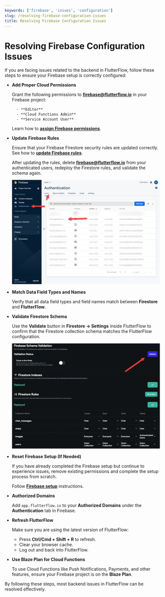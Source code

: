 ```yaml
---
keywords: ['firebase', 'issues', 'configuration']
slug: /resolving-firebase-configuration-issues
title: Resolving Firebase Configuration Issues
---
```

# Resolving Firebase Configuration Issues

If you are facing issues related to the backend in FlutterFlow, follow these steps to ensure your Firebase setup is correctly configured:

- **Add Proper Cloud Permissions**

    Grant the following permissions to **firebase@flutterflow.io** in your Firebase project:

        - **Editor**
        - **Cloud Functions Admin**
        - **Service Account User**

    Learn how to **[assign Firebase permissions](/integrations/firebase/connect-to-firebase/#allow-flutterflow-to-access-your-project)**. 

- **Update Firebase Rules**

    Ensure that your Firebase Firestore security rules are updated correctly. See how to **[update Firebase rules](/integrations/database/cloud-firestore/firestore-rules/)**.

    After updating the rules, delete **firebase@flutterflow.io** from your authenticated users, redeploy the Firestore rules, and validate the schema again.

    ![](../assets/20250430121532523511.png)

- **Match Data Field Types and Names**

    Verify that all data field types and field names match between **Firestore** and **FlutterFlow**.

- **Validate Firestore Schema**

    Use the **Validate** button in **Firestore → Settings** inside FlutterFlow to confirm that the Firestore collection schema matches the FlutterFlow configuration.

    ![](../assets/20250430121532793176.png)

- **Reset Firebase Setup (If Needed)**

    If you have already completed the Firebase setup but continue to experience issues, remove existing permissions and complete the setup process from scratch.

    Follow **[Firebase setup](/integrations/firebase/connect-to-firebase/)** instructions.

- **Authorized Domains**

    Add `app.flutterflow.io` to your **Authorized Domains** under the **Authentication** tab in Firebase.

- **Refresh FlutterFlow**

    Make sure you are using the latest version of FlutterFlow:

    - Press **Ctrl/Cmd + Shift + R** to refresh.
    - Clear your browser cache.
    - Log out and back into FlutterFlow.

- **Use Blaze Plan for Cloud Functions**

    To use Cloud Functions like Push Notifications, Payments, and other features, ensure your Firebase project is on the **Blaze Plan**.

By following these steps, most backend issues in FlutterFlow can be resolved effectively.

